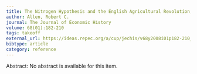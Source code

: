 ```yaml
---
title: The Nitrogen Hypothesis and the English Agricultural Revolution, A Biological Analysis
author: Allen, Robert C.
journal: The Journal of Economic History
volume: 68(01):182-210
tags: takeoff
external_url: https://ideas.repec.org/a/cup/jechis/v68y2008i01p182-210_00.html
bibtype: article
category: reference
---
```

Abstract: No abstract is available for this item.
